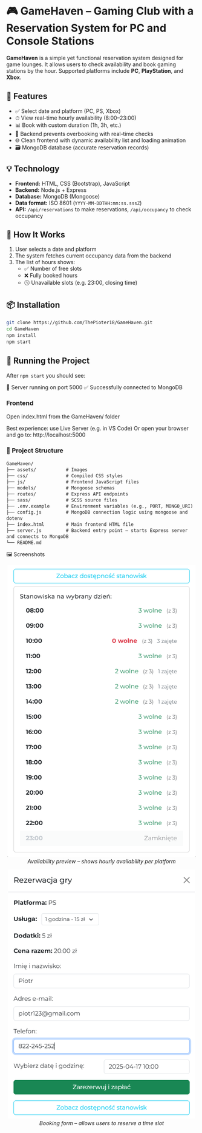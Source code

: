 # 🎮 GameHaven – Gaming Club with a Reservation System for PC and Console Stations

**GameHaven** is a simple yet functional reservation system designed for game lounges. It allows users to check availability and book gaming stations by the hour. Supported platforms include **PC**, **PlayStation**, and **Xbox**.

## 🔧 Features

- ✅ Select date and platform (PC, PS, Xbox)
- ⏱ View real-time hourly availability (8:00–23:00)
- 📊 Book with custom duration (1h, 3h, etc.)
- 🔐 Backend prevents overbooking with real-time checks
- 🌐 Clean frontend with dynamic availability list and loading animation
- 🗃 MongoDB database (accurate reservation records)

## 💡 Technology

- **Frontend:** HTML, CSS (Bootstrap), JavaScript
- **Backend:** Node.js + Express
- **Database:** MongoDB (Mongoose)
- **Data format:** ISO 8601 (`YYYY-MM-DDTHH:mm:ss.sssZ`)
- **API:** `/api/reservations` to make reservations, `/api/occupancy` to check occupancy

## 🧠 How It Works

1. User selects a date and platform
2. The system fetches current occupancy data from the backend
3. The list of hours shows:
   - ✅ Number of free slots
   - ❌ Fully booked hours
   - 🕓 Unavailable slots (e.g. 23:00, closing time)

## 📦 Installation

```bash
git clone https://github.com/ThePioter18/GameHaven.git
cd GameHaven
npm install
npm start
```

## 🧪 Running the Project

After `npm start` you should see:

🚀 Server running on port 5000
✅ Successfully connected to MongoDB

### Frontend

Open index.html from the GameHaven/ folder

Best experience: use Live Server (e.g. in VS Code)
Or open your browser and go to: http://localhost:5000

### 📁 Project Structure

```plaintext
GameHaven/
├── assets/           # Images
├── css/              # Compiled CSS styles
├── js/               # Frontend JavaScript files
├── models/           # Mongoose schemas
├── routes/           # Express API endpoints
├── sass/             # SCSS source files
├── .env.example      # Environment variables (e.g., PORT, MONGO_URI)
├── config.js         # MongoDB connection logic using mongoose and dotenv
├── index.html        # Main frontend HTML file
├── server.js         # Backend entry point – starts Express server and connects to MongoDB
└── README.md
```

🖼️ Screenshots

<p align="center"> <img src="assets/screenshots/availability-preview.png" alt="Availability preview" /> <br/> <em>Availability preview – shows hourly availability per platform</em> </p> <p align="center"> <img src="assets/screenshots/booking-form.png" alt="Booking form" /> <br/> <em>Booking form – allows users to reserve a time slot</em> </p>
